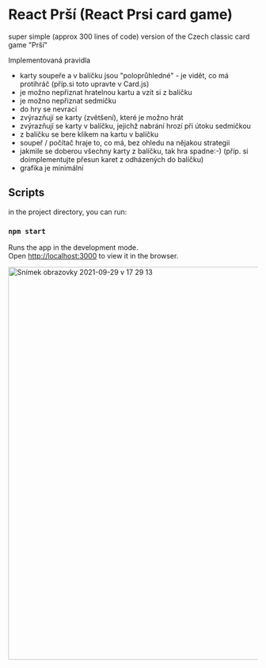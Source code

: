 # React Prší (React Prsi card game)
super simple (approx 300 lines of code) version of the Czech classic card game "Prší"

Implementovaná pravidla
- karty soupeře a v balíčku jsou "poloprůhledné" - je vidět, co má protihráč (příp.si toto upravte v Card.js)
- je možno nepřiznat hratelnou kartu a vzít si z balíčku
- je možno nepřiznat sedmičku
- do hry se nevrací
- zvýrazňují se karty (zvětšení), které je možno hrát
- zvýrazňují se karty v balíčku, jejichž nabrání hrozí při útoku sedmičkou
- z balíčku se bere klikem na kartu v balíčku 
- soupeř / počítač hraje to, co má, bez ohledu na nějakou strategii
- jakmile se doberou všechny karty z balíčku, tak hra spadne:-) (příp. si doimplementujte přesun karet z odházených do balíčku)
- grafika je minimální

## Scripts

in the project directory, you can run:

### `npm start`

Runs the app in the development mode.\
Open [http://localhost:3000](http://localhost:3000) to view it in the browser.

<img width="795" alt="Snímek obrazovky 2021-09-29 v 17 29 13" src="https://user-images.githubusercontent.com/90913755/135301162-3aa4acff-284e-4de5-8df7-3ae007f6954d.png">
